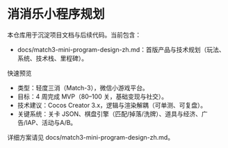# 消消乐小程序规划

本仓库用于沉淀项目文档与后续代码。当前包含：
- docs/match3-mini-program-design-zh.md：首版产品与技术规划（玩法、系统、技术栈、里程碑）。

快速预览
- 类型：轻度三消（Match-3），微信小游戏平台。
- 目标：4 周完成 MVP（80–100 关，基础变现与社交）。
- 技术建议：Cocos Creator 3.x，逻辑与渲染解耦（可单测、可复盘）。
- 关键系统：关卡 JSON、棋盘引擎（匹配/掉落/洗牌）、道具与经济、广告/IAP、活动与A/B。

详细方案请见 docs/match3-mini-program-design-zh.md。
